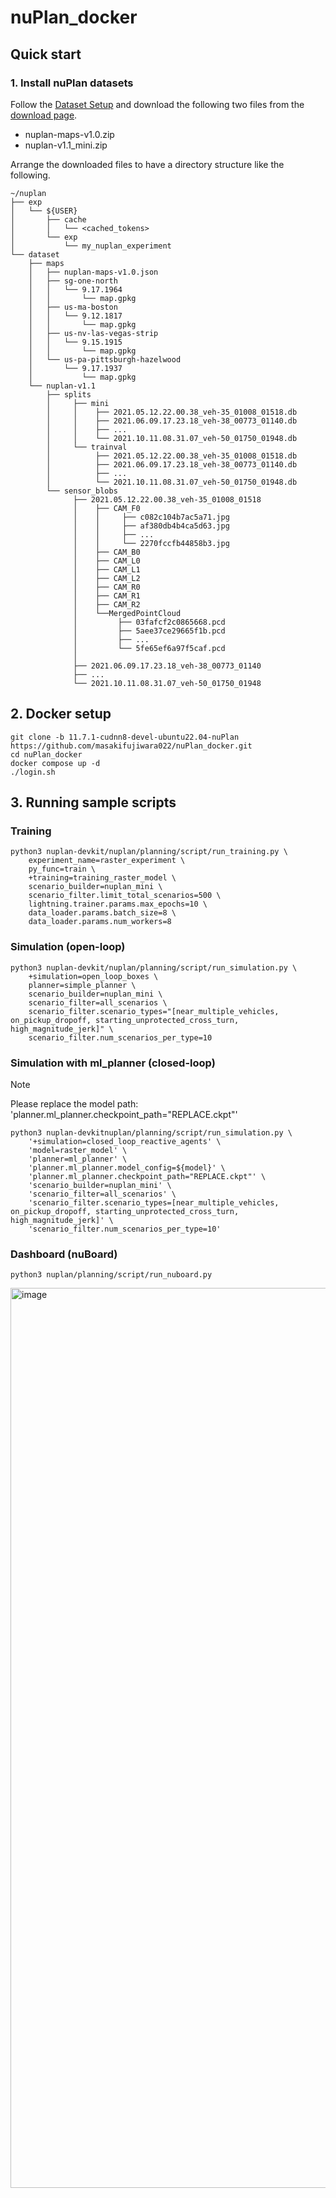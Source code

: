 # nuPlan_docker
## Quick start
### 1. Install nuPlan datasets 

Follow the [Dataset Setup](https://nuplan-devkit.readthedocs.io/en/latest/dataset_setup.html) and download the following two files from the [download page](https://www.nuscenes.org/nuplan#download).

- nuplan-maps-v1.0.zip
- nuplan-v1.1_mini.zip

Arrange the downloaded files to have a directory structure like the following.
```
~/nuplan
├── exp
│   └── ${USER}
│       ├── cache
│       │   └── <cached_tokens>
│       └── exp
│           └── my_nuplan_experiment
└── dataset
    ├── maps
    │   ├── nuplan-maps-v1.0.json
    │   ├── sg-one-north
    │   │   └── 9.17.1964
    │   │       └── map.gpkg
    │   ├── us-ma-boston
    │   │   └── 9.12.1817
    │   │       └── map.gpkg
    │   ├── us-nv-las-vegas-strip
    │   │   └── 9.15.1915
    │   │       └── map.gpkg
    │   └── us-pa-pittsburgh-hazelwood
    │       └── 9.17.1937
    │           └── map.gpkg
    └── nuplan-v1.1
        ├── splits 
        │     ├── mini 
        │     │    ├── 2021.05.12.22.00.38_veh-35_01008_01518.db
        │     │    ├── 2021.06.09.17.23.18_veh-38_00773_01140.db
        │     │    ├── ...
        │     │    └── 2021.10.11.08.31.07_veh-50_01750_01948.db
        │     └── trainval
        │          ├── 2021.05.12.22.00.38_veh-35_01008_01518.db
        │          ├── 2021.06.09.17.23.18_veh-38_00773_01140.db
        │          ├── ...
        │          └── 2021.10.11.08.31.07_veh-50_01750_01948.db
        └── sensor_blobs   
              ├── 2021.05.12.22.00.38_veh-35_01008_01518                                           
              │    ├── CAM_F0
              │    │     ├── c082c104b7ac5a71.jpg
              │    │     ├── af380db4b4ca5d63.jpg
              │    │     ├── ...
              │    │     └── 2270fccfb44858b3.jpg
              │    ├── CAM_B0
              │    ├── CAM_L0
              │    ├── CAM_L1
              │    ├── CAM_L2
              │    ├── CAM_R0
              │    ├── CAM_R1
              │    ├── CAM_R2
              │    └──MergedPointCloud 
              │         ├── 03fafcf2c0865668.pcd  
              │         ├── 5aee37ce29665f1b.pcd  
              │         ├── ...                   
              │         └── 5fe65ef6a97f5caf.pcd  
              │
              ├── 2021.06.09.17.23.18_veh-38_00773_01140 
              ├── ...                                                                            
              └── 2021.10.11.08.31.07_veh-50_01750_01948
```

## 2. Docker setup
```
git clone -b 11.7.1-cudnn8-devel-ubuntu22.04-nuPlan https://github.com/masakifujiwara022/nuPlan_docker.git
cd nuPlan_docker
docker compose up -d
./login.sh
```

## 3. Running sample scripts
### Training
```
python3 nuplan-devkit/nuplan/planning/script/run_training.py \
    experiment_name=raster_experiment \
    py_func=train \
    +training=training_raster_model \
    scenario_builder=nuplan_mini \
    scenario_filter.limit_total_scenarios=500 \
    lightning.trainer.params.max_epochs=10 \
    data_loader.params.batch_size=8 \
    data_loader.params.num_workers=8
```
### Simulation (open-loop)
```
python3 nuplan-devkit/nuplan/planning/script/run_simulation.py \
    +simulation=open_loop_boxes \
    planner=simple_planner \
    scenario_builder=nuplan_mini \
    scenario_filter=all_scenarios \
    scenario_filter.scenario_types="[near_multiple_vehicles, on_pickup_dropoff, starting_unprotected_cross_turn, high_magnitude_jerk]" \
    scenario_filter.num_scenarios_per_type=10
```
### Simulation with ml_planner (closed-loop)
> [!NOTE]
> Please replace the model path: 'planner.ml_planner.checkpoint_path="REPLACE.ckpt"'
```
python3 nuplan-devkitnuplan/planning/script/run_simulation.py \
    '+simulation=closed_loop_reactive_agents' \
    'model=raster_model' \
    'planner=ml_planner' \
    'planner.ml_planner.model_config=${model}' \
    'planner.ml_planner.checkpoint_path="REPLACE.ckpt"' \
    'scenario_builder=nuplan_mini' \
    'scenario_filter=all_scenarios' \
    'scenario_filter.scenario_types=[near_multiple_vehicles, on_pickup_dropoff, starting_unprotected_cross_turn, high_magnitude_jerk]' \
    'scenario_filter.num_scenarios_per_type=10'
```

### Dashboard (nuBoard)
```
python3 nuplan/planning/script/run_nuboard.py
```
<img width="2560" height="1440" alt="image" src="https://github.com/user-attachments/assets/0be0c3f3-cf25-4d98-8505-bfe767932cde" />
